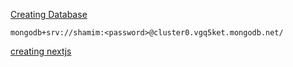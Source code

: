 [Creating Database](https://youtu.be/iPGXk-i-VYU?list=PLRAV69dS1uWR7KF-zV6YPYtKYEHENETyE&t=837)

```
mongodb+srv://shamim:<password>@cluster0.vgq5ket.mongodb.net/
```

[creating nextjs](https://youtu.be/iPGXk-i-VYU?list=PLRAV69dS1uWR7KF-zV6YPYtKYEHENETyE&t=1076)

